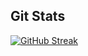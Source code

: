 ## Git Stats
[![GitHub Streak](https://github-readme-streak-stats.herokuapp.com?user=nirajosh&theme=nightowl)](https://git.io/streak-stats)
